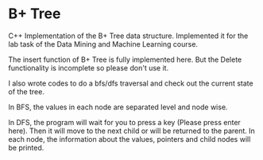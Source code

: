 # B+ Tree
C++ Implementation of the B+ Tree data structure. Implemented it for the lab task of the Data Mining and Machine Learning course. 

The insert function of B+ Tree is fully implemented here. But the Delete functionality is incomplete so please don't use it.

I also wrote codes to do a bfs/dfs traversal and check out the current state of the tree. 

In BFS, the values in each node are separated level and node wise. 

In DFS, the program will wait for you to press a key (Please press enter here). Then it will move to the next child or will be returned to the parent. In each node, the information about the values, pointers and child nodes will be printed. 

